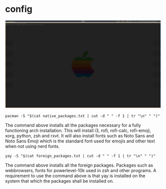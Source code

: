 # config
![Screenshot of configuration](1648541004.png)

```
pacman -S "$(cat native_packages.txt | cut -d " " -f 1 | tr "\n" " ")"
```
The command above installs all the packages necessary for a fully functioning arch installation. This will install i3, rofi, rofi-calc, rofi-emoji, xorg, python, zsh and rxvt.
It will also install fonts such as Noto Sans and Noto Sans Emoji which is the standard font used for emojis and other text when not using nerd fonts.

```
yay -S "$(cat foreign_packages.txt | cut -d " " -f 1 | tr "\n" " ")"
```
The command above installs all the foreign packages. Packages such as webbrowsers, fonts for powerlevel-10k used in zsh and other programs.
A requirement to use the command above is that yay is installed on the system that which the packages shall be installed on.

